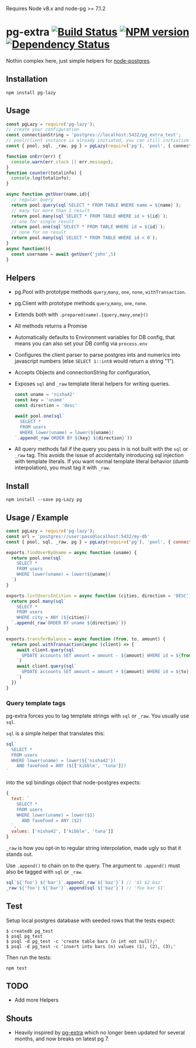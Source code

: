 
Requires Node v8.x and node-pg >= 7.1.2

# pg-extra [![Build Status](https://travis-ci.org/uniibu/pg-Lazy.svg?branch=master)](https://travis-ci.org/uniibu/pg-Lazy) [![NPM version](https://badge.fury.io/js/pg-Lazy.svg)](http://badge.fury.io/js/pg-Lazy) [![Dependency Status](https://david-dm.org/uniibu/pg-Lazy.svg)](https://david-dm.org/uniibu/pg-Lazy)

Nothin complex here, just simple helpers for [node-postgres][node-postgres].

## Installation

`npm install pg-lazy`

## Usage

```js
const pgLazy = require('pg-lazy');
// create your configuration
const connectionString = 'postgres://localhost:5432/pg_extra_test';
// pool/client instance is already initiated, you can still initialize it using pg.Pool or pg.Client
const { pool, sql, _raw, pg } = pgLazy(require('pg'), 'pool', { connectionString }, counter, onErr);

function onErr(err) {
  console.warn(err.stack || err.message);
}
function counter(totalinfo) {
  console.log(totalinfo);
}

async function getUser(name,id){
  // regular query
  return pool.query(sql`SELECT * FROM TABLE WHERE name = ${name}`);
  // many for more than 1 result
  return pool.many(sql`SELECT * FROM TABLE WHERE id > ${id}`);
  // one for single result
  return pool.one(sql`SELECT * FROM TABLE WHERE id = ${id}`);
  // none for no result
  return pool.many(sql`SELECT * FROM TABLE WHERE id < 0`);
}
async function(){
  const username = await getUser('john',5)
}
```

## Helpers

- pg.Pool with prototype methods `query`,`many`, `one`, `none`, `withTransaction`.
- pg.Client with prototype methods `query`,`many`, `one`, `none`.
- Extends both with `.prepared(name).{query,many,one}()`
- All methods returns a Promise
- Automatically defaults to Environment variables for DB config, that means you
  can also set your DB config via `process.env`
- Configures the client parser to parse postgres ints and numerics
  into javascript numbers (else `SELECT 1::int8` would return a string "1").
- Accepts Objects and connectionString for configuration, 
- Exposes `sql` and `_raw` template literal helpers for writing queries.

    ``` javascript
    const uname = 'nisha42'
    const key = 'uname'
    const direction = 'desc'

    await pool.one(sql`
      SELECT *
      FROM users
      WHERE lower(uname) = lower(${uname})
    `.append(_raw`ORDER BY ${key} ${direction}`))
    ```
- All query methods fail if the query you pass in is not built with the
  `sql` or `_raw` tag. This avoids the issue of accidentally introducing
  sql injection with template literals. If you want normal template literal
  behavior (dumb interpolation), you must tag it with `_raw`.

## Install

    npm install --save pg-Lazy pg

## Usage / Example

``` javascript
const pgLazy = require('pg-lazy');
const url = 'postgres://user:pass@localhost:5432/my-db'
const { pool, sql, _raw, pg } = pgLazy(require('pg'), 'pool', { connectionString:url });

exports.findUserByUname = async function (uname) {
  return pool.one(sql`
    SELECT *
    FROM users
    WHERE lower(uname) = lower(${uname})
  `)
}

exports.listUsersInCities = async function (cities, direction = 'DESC') {
  return pool.many(sql`
    SELECT *
    FROM users
    WHERE city = ANY (${cities})
  `.append(_raw`ORDER BY uname ${direction}`))
}

exports.transferBalance = async function (from, to, amount) {
  return pool.withTransaction(async (client) => {
    await client.query(sql`
      UPDATE accounts SET amount = amount - ${amount} WHERE id = ${from}
    `)
    await client.query(sql`
      UPDATE accounts SET amount = amount + ${amount} WHERE id = ${to}
    `)
  })
}
```

### Query template tags

pg-extra forces you to tag template strings with `sql` or `_raw`.
You usually use `sql`.

`sql` is a simple helper that translates this:

``` javascript
sql`
  SELECT *
  FROM users
  WHERE lower(uname) = lower(${'nisha42'})
    AND faveFood = ANY (${['kibble', 'tuna']})
`
```

into the sql bindings object that node-postgres expects:

``` javascript
{
  text: `
    SELECT *
    FROM users
    WHERE lower(uname) = lower($1)
      AND faveFood = ANY ($2)
  `,
  values: ['nisha42', ['kibble', 'tuna']]
}
```

`_raw` is how you opt-in to regular string interpolation, made ugly
so that it stands out.

Use `.append()` to chain on to the query. The argument to `.append()`
must also be tagged with `sql` or `_raw`.


``` javascript
sql`${'foo'} ${'bar'}`.append(_raw`${'baz'}`) // '$1 $2 baz'
_raw`${'foo'} ${'bar'}`.append(sql`${'baz'}`) // 'foo bar $1'
```

## Test

Setup local postgres database with seeded rows that the tests expect:

    $ createdb pg_test
    $ psql pg_test
    $ psql -d pg_test -c 'create table bars (n int not null);'
    $ psql -d pg_test -c 'insert into bars (n) values (1), (2), (3);'

Then run the tests:

    npm test

## TODO

- Add more Helpers

[node-postgres]: https://github.com/brianc/node-postgres

## Shouts

- Heavily inspired by [pg-extra](https://github.com/danneu/pg-extra) which no longer been updated for several months, and now breaks on latest pg 7.
